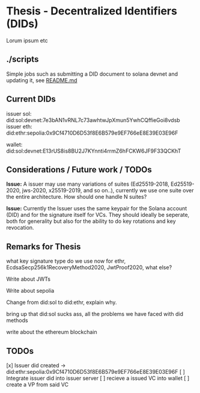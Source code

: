# Thesis - Decentralized Identifiers (DIDs)
Lorum ipsum etc

## ./scripts
Simple jobs such as submitting a DID document to solana devnet and updating it, see [README.md](./scripts/README.md)


## Current DIDs
issuer sol: did:sol:devnet:7e3bAN1vRNL7c73awhtwJpXmun5YwhCQffieGoi8vdsb
issuer eth: did:ethr:sepolia:0x9Cf4710D6D53f8E6B579e9EF766eE8E39E03E96F

wallet: did:sol:devnet:E13rUS8is8BU2J7KYnnti4rrmZ6hFCKW6JF9F33QCKhT

## Considerations / Future work / TODOs
**Issue:** 
A issuer may use many variations of suites (Ed25519-2018, Ed25519-2020, jws-2020, x25519-2019, and so on..), currently we use one suite over the entire architecture. How should one handle N suites?

**Issue:**
Currently the Issuer uses the same keypair for the Solana account (DID) and for the signature itself for VCs. They should ideally be seperate, both for generality but also for the ability to do key rotations and key revocation.


## Remarks for Thesis
what key signature type do we use now for ethr, EcdsaSecp256k1RecoveryMethod2020, JwtProof2020, what else?

Write about JWTs

Write about sepolia

Change from did:sol to did:ethr, explain why.

bring up that did:sol sucks ass, all the problems we have faced with did methods

write about the ethereum blockchain

## TODOs

[x] Issuer did created -> did:ethr:sepolia:0x9Cf4710D6D53f8E6B579e9EF766eE8E39E03E96F
[ ] Integrate issuer did into issuer server
[ ] recieve a issued VC into wallet
[ ] create a VP from said VC

